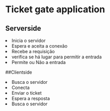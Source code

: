 # Ticket gate application

## Serverside 
<li> Inicia o servidor </li>
<li> Espera e aceita a conexão</li>
<li> Recebe a requisição</li>
<li> verifica se há lugar para permitir a entrada</li>
<li> Permite ou Não a entrada</li>

##Clientside

<li> Busca o servidor</li>
<li> Conecta</li>
<li> Enviar o ticket</li>
<li> Espera a resposta</li>
<li> Busca o servidor</li>


